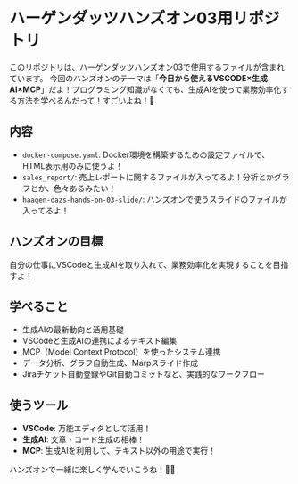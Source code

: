 # ハーゲンダッツハンズオン03用リポジトリ

このリポジトリは、ハーゲンダッツハンズオン03で使用するファイルが含まれています。
今回のハンズオンのテーマは「**今日から使えるVSCODE×生成AI×MCP**」だよ！プログラミング知識がなくても、生成AIを使って業務効率化する方法を学べるんだって！すごいよね！🚀

## 内容

- `docker-compose.yaml`: Docker環境を構築するための設定ファイルで、HTML表示用のみに使うよ！
- `sales_report/`: 売上レポートに関するファイルが入ってるよ！分析とかグラフとか、色々あるみたい！
- `haagen-dazs-hands-on-03-slide/`: ハンズオンで使うスライドのファイルが入ってるよ！

## ハンズオンの目標

自分の仕事にVSCodeと生成AIを取り入れて、業務効率化を実現することを目指すよ！

## 学べること

- 生成AIの最新動向と活用基礎
- VSCodeと生成AIの連携によるテキスト編集
- MCP（Model Context Protocol）を使ったシステム連携
- データ分析、グラフ自動生成、Marpスライド作成
- Jiraチケット自動登録やGit自動コミットなど、実践的なワークフロー

## 使うツール

- **VSCode**: 万能エディタとして活用！
- **生成AI**: 文章・コード生成の相棒！
- **MCP**: 生成AIを利用して、テキスト以外の用途で実行！

ハンズオンで一緒に楽しく学んでいこうね！🍦✨
